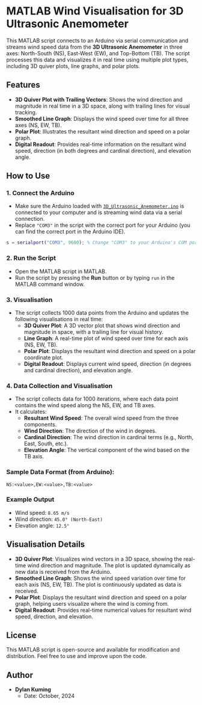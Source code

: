 # MATLAB Wind Visualisation for 3D Ultrasonic Anemometer

This MATLAB script connects to an Arduino via serial communication and streams wind speed data from the **3D Ultrasonic Anemometer** in three axes: North-South (NS), East-West (EW), and Top-Bottom (TB). The script processes this data and visualizes it in real time using multiple plot types, including 3D quiver plots, line graphs, and polar plots.

## Features

- **3D Quiver Plot with Trailing Vectors**: Shows the wind direction and magnitude in real time in a 3D space, along with trailing lines for visual tracking.
- **Smoothed Line Graph**: Displays the wind speed over time for all three axes (NS, EW, TB).
- **Polar Plot**: Illustrates the resultant wind direction and speed on a polar graph.
- **Digital Readout**: Provides real-time information on the resultant wind speed, direction (in both degrees and cardinal direction), and elevation angle.
  
## How to Use

### 1. Connect the Arduino

- Make sure the Arduino loaded with [`3D_Ultrasonic_Anemometer.ino`](https://github.com/dylankuming/EEE4022S_3D_Ultrasonic_Anemometer/blob/main/Arduino_code/3D_Ultrasonic_Anemometer.ino) is connected to your computer and is streaming wind data via a serial connection.
- Replace `"COM3"` in the script with the correct port for your Arduino (you can find the correct port in the Arduino IDE).

```matlab
s = serialport("COM3", 9600); % Change "COM3" to your Arduino's COM port
```

### 2. Run the Script

- Open the MATLAB script in MATLAB.
- Run the script by pressing the **Run** button or by typing `run` in the MATLAB command window.

### 3. Visualisation

- The script collects 1000 data points from the Arduino and updates the following visualisations in real time:
  - **3D Quiver Plot**: A 3D vector plot that shows wind direction and magnitude in space, with a trailing line for visual history.
  - **Line Graph**: A real-time plot of wind speed over time for each axis (NS, EW, TB).
  - **Polar Plot**: Displays the resultant wind direction and speed on a polar coordinate plot.
  - **Digital Readout**: Displays current wind speed, direction (in degrees and cardinal direction), and elevation angle.

### 4. Data Collection and Visualisation

- The script collects data for 1000 iterations, where each data point contains the wind speed along the NS, EW, and TB axes. 
- It calculates:
  - **Resultant Wind Speed**: The overall wind speed from the three components.
  - **Wind Direction**: The direction of the wind in degrees.
  - **Cardinal Direction**: The wind direction in cardinal terms (e.g., North, East, South, etc.).
  - **Elevation Angle**: The vertical component of the wind based on the TB axis.
  
### Sample Data Format (from Arduino):
```plaintext
NS:<value>,EW:<value>,TB:<value>
```

### Example Output
- Wind speed: `8.65 m/s`
- Wind direction: `45.0° (North-East)`
- Elevation angle: `12.5°`

## Visualisation Details

- **3D Quiver Plot**: Visualizes wind vectors in a 3D space, showing the real-time wind direction and magnitude. The plot is updated dynamically as new data is received from the Arduino.
- **Smoothed Line Graph**: Shows the wind speed variation over time for each axis (NS, EW, TB). The plot is continuously updated as data is received.
- **Polar Plot**: Displays the resultant wind direction and speed on a polar graph, helping users visualize where the wind is coming from.
- **Digital Readout**: Provides real-time numerical values for resultant wind speed, direction, and elevation.

## License

This MATLAB script is open-source and available for modification and distribution. Feel free to use and improve upon the code.

## Author

- **Dylan Kuming**
  - Date: October, 2024
